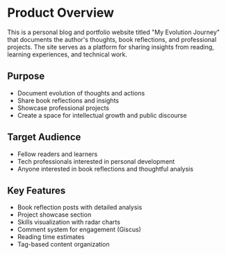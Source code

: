 # Product Overview

This is a personal blog and portfolio website titled "My Evolution Journey" that documents the author's thoughts, book reflections, and professional projects. The site serves as a platform for sharing insights from reading, learning experiences, and technical work.

## Purpose
- Document evolution of thoughts and actions
- Share book reflections and insights
- Showcase professional projects
- Create a space for intellectual growth and public discourse

## Target Audience
- Fellow readers and learners
- Tech professionals interested in personal development
- Anyone interested in book reflections and thoughtful analysis

## Key Features
- Book reflection posts with detailed analysis
- Project showcase section
- Skills visualization with radar charts
- Comment system for engagement (Giscus)
- Reading time estimates
- Tag-based content organization